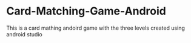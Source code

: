# Card-Matching-Game-Android
This is a card mathing andoird game with the three levels created using android studio
